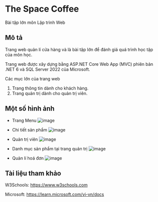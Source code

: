 # The Space Coffee
Bài tập lớn môn Lập trình Web

## Mô tả
Trang web quản lí cửa hàng và là bài tập lớn để đánh giá quá trình học tập của môn học.

Trang web được xây dựng bằng ASP.NET Core Web App (MVC) phiên bản .NET 6 và SQL Server 2022 của Microsoft.

Các mục lớn của trang web
  
  1. Trang thông tin dành cho khách hàng.
  2. Trang quản trị dành cho quản trị viên.
  
## Một số hình ảnh
  * Trang Menu
  ![image](https://user-images.githubusercontent.com/85392867/232525848-5b8d76ba-58e9-4d95-a039-bd9500429fda.png)

  * Chi tiết sản phẩm
  ![image](https://user-images.githubusercontent.com/85392867/232525946-239c4b0f-3e08-414e-ac3b-5ab489e677b8.png)

  * Quản trị viên
  ![image](https://user-images.githubusercontent.com/85392867/232526012-1938d9fd-1148-4b8a-819b-b6b9c2b6b750.png)

  * Danh mục sản phẩm tại trang quản trị
  ![image](https://user-images.githubusercontent.com/85392867/232526107-da8082ef-5e37-4b2d-afb5-9ff0c612604c.png)
  
  * Quản lí hoá đơn
  ![image](https://user-images.githubusercontent.com/85392867/232526233-e5ad2790-d9f8-4b36-bea3-784732bdf614.png)

## Tài liệu tham khảo
W3Schools: https://www.w3schools.com

Microsoft: https://learn.microsoft.com/vi-vn/docs


